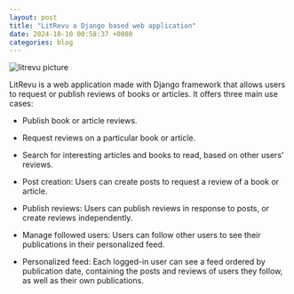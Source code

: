 ```yaml
---
layout: post
title: "LitRevu a Django based web application"
date: 2024-10-10 00:58:37 +0000
categories: blog
---
```



![litrevu picture](https://raw.githubusercontent.com/hericlibong/Web_Django_App_LitRevu/refs/heads/main/pictures/litRevu_2.png)

LitRevu is a web application made with Django framework that allows users to request or publish reviews of books or articles. It offers three main use cases: 
- Publish book or article reviews. 
- Request reviews on a particular book or article. 
- Search for interesting articles and books to read, based on other users' reviews.

- Post creation: Users can create posts to request a review of a book or article. 
- Publish reviews: Users can publish reviews in response to posts, or create reviews independently. 
- Manage followed users: Users can follow other users to see their publications in their personalized feed. 
- Personalized feed: Each logged-in user can see a feed ordered by publication date, containing the posts and reviews of users they follow, as well as their own publications.






